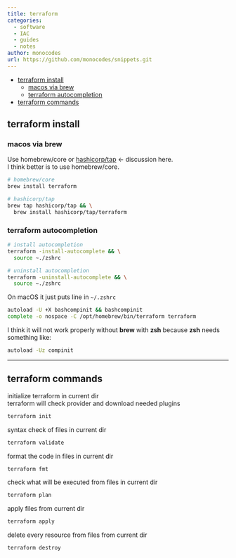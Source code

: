 ```yaml
---
title: terraform
categories:
  - software
  - IAC
  - guides
  - notes
author: monocodes
url: https://github.com/monocodes/snippets.git
---
```


- [terraform install](#terraform-install)
  - [macos via brew](#macos-via-brew)
  - [terraform autocompletion](#terraform-autocompletion)
- [terraform commands](#terraform-commands)

## terraform install

### macos via brew

Use homebrew/core or [hashicorp/tap](hashicorp/tap) <- discussion here.  
I think better is to use homebrew/core.

```sh
# homebrew/core
brew install terraform

# hashicorp/tap
brew tap hashicorp/tap && \
  brew install hashicorp/tap/terraform
```

### terraform autocompletion

```sh
# install autocompletion
terraform -install-autocomplete && \
  source ~./zshrc

# uninstall autocompletion
terraform -uninstall-autocomplete && \
  source ~./zshrc
```

On macOS it just puts line in `~/.zshrc`

```sh
autoload -U +X bashcompinit && bashcompinit
complete -o nospace -C /opt/homebrew/bin/terraform terraform
```

I think it will not work properly without **brew** with **zsh** because **zsh** needs something like:

```sh
autoload -Uz compinit
```

---

## terraform commands

initialize terraform in current dir  
terraform will check provider and download needed plugins

```sh
terraform init
```

syntax check of files in current dir

```sh
terraform validate
```

format the code in files in current dir

```sh
terraform fmt
```

check what will be executed from files in current dir

```sh
terraform plan
```

apply files from current dir

```sh
terraform apply
```

delete every resource from files from current dir

```sh
terraform destroy
```
